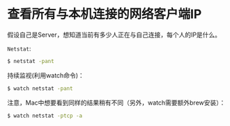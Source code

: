 # 查看所有与本机连接的网络客户端IP

假设自己是Server，想知道当前有多少人正在与自己连接，每个人的IP是什么。

`Netstat`:
```sh
$ netstat -pant
```

持续监视(利用watch命令)：
```sh
$ watch netstat -pant
```


注意，Mac中想要看到同样的结果稍有不同（另外，watch需要额外brew安装）：
```sh
$ watch netstat -ptcp -a
```